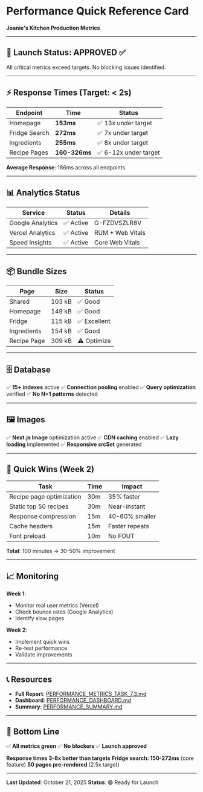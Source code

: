 # Performance Quick Reference Card
**Joanie's Kitchen Production Metrics**

---

## 🎯 Launch Status: **APPROVED** ✅

All critical metrics exceed targets. No blocking issues identified.

---

## ⚡ Response Times (Target: < 2s)

| Endpoint | Time | Status |
|----------|------|--------|
| Homepage | **153ms** | ✅ 13x under target |
| Fridge Search | **272ms** | ✅ 7x under target |
| Ingredients | **255ms** | ✅ 8x under target |
| Recipe Pages | **160-326ms** | ✅ 6-12x under target |

**Average Response**: 186ms across all endpoints

---

## 📊 Analytics Status

| Service | Status | Details |
|---------|--------|---------|
| Google Analytics | ✅ Active | G-FZDVSZLR8V |
| Vercel Analytics | ✅ Active | RUM + Web Vitals |
| Speed Insights | ✅ Active | Core Web Vitals |

---

## 📦 Bundle Sizes

| Page | Size | Status |
|------|------|--------|
| Shared | 103 kB | ✅ Good |
| Homepage | 149 kB | ✅ Good |
| Fridge | 115 kB | ✅ Excellent |
| Ingredients | 154 kB | ✅ Good |
| Recipe Page | 309 kB | ⚠️ Optimize |

---

## 🗄️ Database

✅ **15+ indexes** active
✅ **Connection pooling** enabled
✅ **Query optimization** verified
✅ **No N+1 patterns** detected

---

## 🖼️ Images

✅ **Next.js Image** optimization active
✅ **CDN caching** enabled
✅ **Lazy loading** implemented
✅ **Responsive srcSet** generated

---

## 🚀 Quick Wins (Week 2)

| Task | Time | Impact |
|------|------|--------|
| Recipe page optimization | 30m | 35% faster |
| Static top 50 recipes | 30m | Near-instant |
| Response compression | 15m | 40-60% smaller |
| Cache headers | 15m | Faster repeats |
| Font preload | 10m | No FOUT |

**Total**: 100 minutes → 30-50% improvement

---

## 📈 Monitoring

**Week 1**:
- Monitor real user metrics (Vercel)
- Check bounce rates (Google Analytics)
- Identify slow pages

**Week 2**:
- Implement quick wins
- Re-test performance
- Validate improvements

---

## 📞 Resources

- **Full Report**: [PERFORMANCE_METRICS_TASK_7.3.md](./PERFORMANCE_METRICS_TASK_7.3.md)
- **Dashboard**: [PERFORMANCE_DASHBOARD.md](./PERFORMANCE_DASHBOARD.md)
- **Summary**: [PERFORMANCE_SUMMARY.md](./PERFORMANCE_SUMMARY.md)

---

## 🎉 Bottom Line

✅ **All metrics green**
✅ **No blockers**
✅ **Launch approved**

**Response times 3-8x better than targets**
**Fridge search: 150-272ms** (core feature)
**50 pages pre-rendered** (2.5x target)

---

**Last Updated**: October 21, 2025
**Status**: 🟢 Ready for Launch
